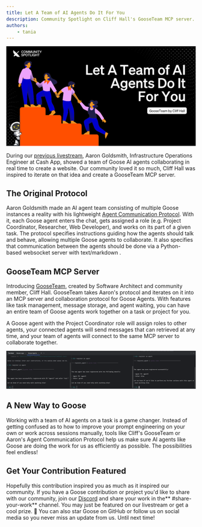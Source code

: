 ```yaml
---
title: Let A Team of AI Agents Do It For You
description: Community Spotlight on Cliff Hall's GooseTeam MCP server.
authors: 
    - tania
---
```


![blog banner](gooseteam-mcp.png)

During our [previous livestream](https://youtu.be/9tq-QUnE29U), Aaron Goldsmith, Infrastructure Operations Engineer at Cash App, showed a team of Goose AI agents collaborating in real time to create a website. Our community loved it so much, Cliff Hall was inspired to iterate on that idea and create a GooseTeam MCP server.

<!--truncate-->

## The Original Protocol

Aaron Goldsmith made an AI agent team consisting of multiple Goose instances a reality with his lightweight [Agent Communication Protocol](https://gist.github.com/AaronGoldsmith/114c439ae67e4f4c47cc33e829c82fac). With it, each Goose agent enters the chat, gets assigned a role (e.g. Project Coordinator, Researcher, Web Developer), and works on its part of a given task. The protocol specifies instructions guiding how the agents should talk and behave, allowing multiple Goose agents to collaborate. It also specifies that communication between the agents should be done via a Python-based websocket server with text/markdown . 

## GooseTeam MCP Server

Introducing [GooseTeam](https://github.com/cliffhall/GooseTeam/tree/main/p1), created by Software Architect and community member, Cliff Hall. GooseTeam takes Aaron's protocol and iterates on it into an MCP server and collaboration protocol for Goose Agents. With features like task management, message storage, and agent waiting, you can have an entire team of Goose agents work together on a task or project for you.

A Goose agent with the Project Coordinator role will assign roles to other agents, your connected agents will send messages that can retrieved at any time, and your team of agents will connect to the same MCP server to collaborate together.

![Goose Agents](gooseteam-agents.png)

## A New Way to Goose

Working with a team of AI agents on a task is a game changer. Instead of getting confused as to how to improve your prompt engineering on your own or work across sessions manually, tools like Cliff's GooseTeam or Aaron's Agent Communication Protocol help us make sure AI agents like Goose are doing the work for us as efficiently as possible. The possibilities feel endless!

## Get Your Contribution Featured
Hopefully this contribution inspired you as much as it inspired our community. If you have a Goose contribution or project you'd like to share with our community, join our [Discord](https://discord.gg/block-opensource) and share your work in the** #share-your-work** channel. You may just be featured on our livestream or get a cool prize. 👀 You can also star Goose on GitHub or follow us on social media so you never miss an update from us. Until next time!


<head>
  <meta property="og:title" content="Let A Team of AI Agents Do It For You" />
  <meta property="og:type" content="article" />
  <meta property="og:url" content="https://block.github.io/goose/blog/2025/02/17/gooseteam-mcp" />
  <meta property="og:description" content="Community Spotlight on Cliff Hall's GooseTeam MCP server." />
  <meta property="og:image" content="https://block.github.io/goose/assets/images/gooseteam-mcp.png" />
  <meta name="twitter:card" content="summary_large_image" />
  <meta property="twitter:domain" content="block.github.io/goose" />
  <meta name="twitter:title" content="Let A Team of AI Agents Do It For You" />
  <meta name="twitter:description" content="Community Spotlight on Cliff Hall's GooseTeam MCP server." />
  <meta name="twitter:image" content="https://block.github.io/goose/assets/images/gooseteam-mcp.png" />
</head>
